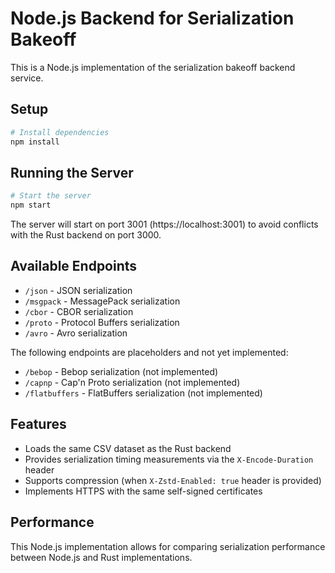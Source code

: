 # Node.js Backend for Serialization Bakeoff

This is a Node.js implementation of the serialization bakeoff backend service.

## Setup

```bash
# Install dependencies
npm install
```

## Running the Server

```bash
# Start the server
npm start
```

The server will start on port 3001 (https://localhost:3001) to avoid conflicts with the Rust backend on port 3000.

## Available Endpoints

- `/json` - JSON serialization
- `/msgpack` - MessagePack serialization
- `/cbor` - CBOR serialization
- `/proto` - Protocol Buffers serialization
- `/avro` - Avro serialization

The following endpoints are placeholders and not yet implemented:
- `/bebop` - Bebop serialization (not implemented)
- `/capnp` - Cap'n Proto serialization (not implemented)
- `/flatbuffers` - FlatBuffers serialization (not implemented)

## Features

- Loads the same CSV dataset as the Rust backend
- Provides serialization timing measurements via the `X-Encode-Duration` header
- Supports compression (when `X-Zstd-Enabled: true` header is provided)
- Implements HTTPS with the same self-signed certificates

## Performance

This Node.js implementation allows for comparing serialization performance between Node.js and Rust implementations.